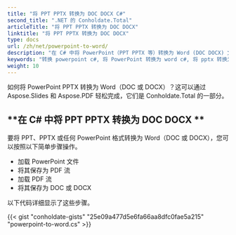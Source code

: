 ```yaml
---
title: "将 PPT PPTX 转换为 DOC DOCX C#"
second_title: ".NET 的 Conholdate.Total"
articleTitle: "将 PPT PPTX 转换为 DOC DOCX"
linktitle: "将 PPT PPTX 转换为 DOC DOCX"
type: docs
url: /zh/net/powerpoint-to-word/
description: "在 C# 中将 PowerPoint（PPT PPTX 等）转换为 Word (DOC DOCX) 文件格式。"
keywords: "转换 powerpoint c#, 将 PowerPoint 转换为 word c#, 将 pptx 转换为 docx c#, 将 ppt 转换为 doc c#, .NET 转换 ppt pptx, ppt 到 docx .net, pptx 到 docx asp .net, c# ppt 转换器, c# pptx 转换器, pptx to word c#, slides to docx pages"
weight: 10
---
```


如何将 PowerPoint PPTX 转换为 Word（DOC 或 DOCX）？这可以通过 Aspose.Slides 和 Aspose.PDF 轻松完成，它们是 Conholdate.Total 的一部分。

## **在 C# 中将 PPT PPTX 转换为 DOC DOCX **
要将 PPT、PPTX 或任何 PowerPoint 格式转换为 Word（DOC 或 DOCX），您可以按照以下简单步骤操作。

- 加载 PowerPoint 文件
- 将其保存为 PDF 流
- 加载 PDF 流
- 将其保存为 DOC 或 DOCX

以下代码详细显示了这些步骤。

{{< gist "conholdate-gists" "25e09a477d5e6fa66aa8dfc0fae5a215" "powerpoint-to-word.cs" >}}
